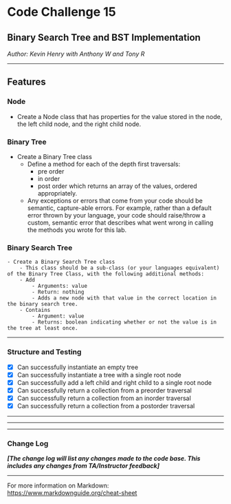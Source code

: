 # Code Challenge 15

## Binary Search Tree and BST Implementation

*Author: Kevin Henry with Anthony W and Tony R*

---

## Features

### Node
- Create a Node class that has properties for the value stored in the node, the left child node, and the right child node.

### Binary Tree
- Create a Binary Tree class
    - Define a method for each of the depth first traversals:
        - pre order
        - in order
        - post order which returns an array of the values, ordered appropriately.
    - Any exceptions or errors that come from your code should be semantic, capture-able errors. For example, rather than a default error thrown by your language, your code should raise/throw a custom, semantic error that describes what went wrong in calling the methods you wrote for this lab.

### Binary Search Tree
    - Create a Binary Search Tree class
        - This class should be a sub-class (or your languages equivalent) of the Binary Tree Class, with the following additional methods:
        - Add
            - Arguments: value
            - Return: nothing
            - Adds a new node with that value in the correct location in the binary search tree.
        - Contains
            - Argument: value
            - Returns: boolean indicating whether or not the value is in the tree at least once.
---

### Structure and Testing

- [x] Can successfully instantiate an empty tree
- [x] Can successfully instantiate a tree with a single root node
- [x] Can successfully add a left child and right child to a single root node
- [x] Can successfully return a collection from a preorder traversal
- [x] Can successfully return a collection from an inorder traversal
- [x] Can successfully return a collection from a postorder traversal

---



---



---

### Change Log

***[The change log will list any changes made to the code base. This includes any changes from TA/Instructor feedback]***

---

For more information on Markdown: https://www.markdownguide.org/cheat-sheet
